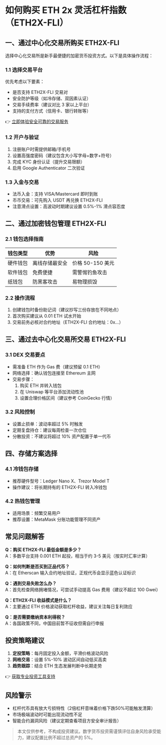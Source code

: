 # 如何购买 ETH 2x 灵活杠杆指数（ETH2X-FLI）

## 一、通过中心化交易所购买 ETH2X-FLI

选择中心化交易所是新手最便捷的加密货币投资方式。以下是具体操作流程：

### 1.1 选择交易平台
优先考虑以下要素：
- 是否支持 ETH2X-FLI 交易对
- 安全防护等级（如冷存储、双因素认证）
- 交易手续费率（建议对比 3 家以上平台）
- 支持的支付方式（信用卡、银行转账等）

👉 [立即体验安全可靠的交易服务](https://bit.ly/okx_welcome)

### 1.2 开户与验证
1. 注册账户时需提供邮箱/手机号
2. 设置高强度密码（建议包含大小写字母+数字+符号）
3. 完成 KYC 身份认证（提升交易限额）
4. 启用 Google Authenticator 二次验证

### 1.3 入金与交易
- 法币入金：支持 VISA/Mastercard 即时到账
- 币币交易：可先购入 USDT 再兑换 ETH2X-FLI
- 注意滑点设置：高波动时期建议设置 0.5%-1% 滑点容忍度

## 二、通过加密钱包管理 ETH2X-FLI

### 2.1 钱包选择指南
| 钱包类型 | 优势 | 风险 |
|---------|------|------|
| 硬件钱包 | 离线存储最安全 | 价格 50-150 美元 |
| 软件钱包 | 免费便捷 | 需警惕钓鱼攻击 |
| 纸钱包 | 防黑客攻击 | 易物理损毁 |

### 2.2 操作流程
1. 创建钱包时备份助记词（建议抄写三份存放在不同地点）
2. 首次购买建议从 0.01 ETH 试水开始
3. 交易前务必核对合约地址（ETH2X-FLI 合约地址：0x...）

## 三、通过去中心化交易所交易 ETH2X-FLI

### 3.1 DEX 交易要点
- 需准备 ETH 作为 Gas 费（建议预留 0.1 ETH）
- 网络选择：确认钱包连接至 Ethereum 主网
- 交易步骤：
  1. 购买 ETH 并转入钱包
  2. 在 Uniswap 等平台添加流动性池
  3. 设置合理价格区间（建议参考 CoinGecko 行情）

### 3.2 风险控制
- 设置止损单：波动率超过 5% 时触发
- 定期复盘持仓：建议每周检查一次仓位
- 分散投资：不建议将超过 10% 资产配置于单一代币

## 四、存储方案选择

### 4.1 冷钱包存储
- 推荐硬件型号：Ledger Nano X、Trezor Model T
- 操作建议：将长期持有的 ETH2X-FLI 转入冷钱包

### 4.2 热钱包管理
- 适用场景：频繁交易用户
- 推荐设置：MetaMask 分账功能管理不同资产

## 常见问题解答

**Q：购买 ETH2X-FLI 最低金额是多少？**  
A：多数平台支持 0.001 ETH 起投，相当于约 3-5 美元（按实时汇率计算）

**Q：如何判断是否买到正品代币？**  
A：在 Etherscan 输入合约地址验证，正规代币会显示蓝色认证标识

**Q：遇到交易失败怎么办？**  
A：首先检查网络拥堵情况，可尝试手动提高 Gas 费用（建议不超过 100 Gwei）

**Q：ETH2X-FLI 收益模式是什么？**  
A：主要通过 ETH 价格波动获取杠杆收益，建议关注每日复利效应

**Q：是否需要缴纳资本利得税？**  
A：各国政策不同，中国目前暂不征收但需自行申报

## 投资策略建议

1. **定投策略**：每月固定投入金额，平滑价格波动风险
2. **网格交易**：设置 5%-10% 波动区间自动低买高卖
3. **趋势跟踪**：结合 ETH 生态发展判断中长期走势

👉 [获取专业投资工具支持](https://bit.ly/okx_welcome)

## 风险警示
- 杠杆代币具有放大亏损特性（2倍杠杆意味着价格下跌50%可能触发清算）
- 市场极端波动时可能出现流动性不足
- 智能合约漏洞风险（建议定期查看项目方安全审计报告）

> 本文仅供参考，不构成投资建议。数字货币投资需谨慎评估自身风险承受能力，建议配置比例不超过总资产的 5%。